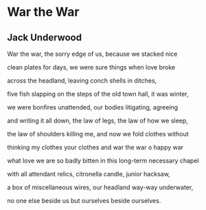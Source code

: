 # War the War
## Jack Underwood
War the war, the sorry edge
of us, because we stacked nice

clean plates for days, we were
sure things when love broke

across the headland, leaving
conch shells in ditches,

five fish slapping on the steps
of the old town hall, it was winter,

we were bonfires unattended,
our bodies litigating, agreeing

and writing it all down, the law
of legs, the law of how we sleep,

the law of shoulders killing me,
and now we fold clothes without

thinking my clothes your clothes
and war the war o happy war

what love we are so badly bitten
in this long-term necessary chapel

with all attendant relics, citronella
candle, junior hacksaw,

a box of miscellaneous wires,
our headland way-way underwater,

no one else beside us
but ourselves beside ourselves.